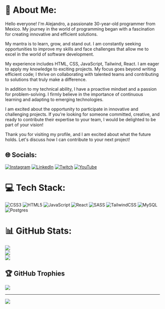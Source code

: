 # 💫 About Me:
Hello everyone! I'm Alejandro, a passionate 30-year-old programmer from Mexico. My journey in the world of programming began with a fascination for creating innovative and efficient solutions.

My mantra is to learn, grow, and stand out. I am constantly seeking opportunities to improve my skills and face challenges that allow me to excel in the world of software development.

My experience includes HTML, CSS, JavaScript, Tailwind, React. I am eager to apply my knowledge to exciting projects. My focus goes beyond writing efficient code; I thrive on collaborating with talented teams and contributing to solutions that truly make a difference.

In addition to my technical ability, I have a proactive mindset and a passion for problem-solving. I firmly believe in the importance of continuous learning and adapting to emerging technologies.

I am excited about the opportunity to participate in innovative and challenging projects. If you're looking for someone committed, creative, and ready to contribute their expertise to your team, I would be delighted to be part of your vision!

Thank you for visiting my profile, and I am excited about what the future holds. Let's discuss how I can contribute to your next project!

## 🌐 Socials:
[![Instagram](https://img.shields.io/badge/Instagram-%23E4405F.svg?logo=Instagram&logoColor=white)](https://instagram.com/serranoh93) [![LinkedIn](https://img.shields.io/badge/LinkedIn-%230077B5.svg?logo=linkedin&logoColor=white)](https://linkedin.com/in/serranoh93) [![Twitch](https://img.shields.io/badge/Twitch-%239146FF.svg?logo=Twitch&logoColor=white)](https://twitch.tv/Serranoh93) [![YouTube](https://img.shields.io/badge/YouTube-%23FF0000.svg?logo=YouTube&logoColor=white)](https://youtube.com/@a.serrano8657) 

# 💻 Tech Stack:
![CSS3](https://img.shields.io/badge/css3-%231572B6.svg?style=for-the-badge&logo=css3&logoColor=white) ![HTML5](https://img.shields.io/badge/html5-%23E34F26.svg?style=for-the-badge&logo=html5&logoColor=white) ![JavaScript](https://img.shields.io/badge/javascript-%23323330.svg?style=for-the-badge&logo=javascript&logoColor=%23F7DF1E) ![React](https://img.shields.io/badge/react-%2320232a.svg?style=for-the-badge&logo=react&logoColor=%2361DAFB) ![SASS](https://img.shields.io/badge/SASS-hotpink.svg?style=for-the-badge&logo=SASS&logoColor=white) ![TailwindCSS](https://img.shields.io/badge/tailwindcss-%2338B2AC.svg?style=for-the-badge&logo=tailwind-css&logoColor=white) ![MySQL](https://img.shields.io/badge/mysql-%2300000f.svg?style=for-the-badge&logo=mysql&logoColor=white) ![Postgres](https://img.shields.io/badge/postgres-%23316192.svg?style=for-the-badge&logo=postgresql&logoColor=white)
# 📊 GitHub Stats:
![](https://github-readme-stats.vercel.app/api?username=SerranoH93&theme=prussian&hide_border=false&include_all_commits=false&count_private=false)<br/>
![](https://github-readme-streak-stats.herokuapp.com/?user=SerranoH93&theme=prussian&hide_border=false)<br/>
![](https://github-readme-stats.vercel.app/api/top-langs/?username=SerranoH93&theme=prussian&hide_border=false&include_all_commits=false&count_private=false&layout=compact)

## 🏆 GitHub Trophies
![](https://github-profile-trophy.vercel.app/?username=SerranoH93&theme=darkhub&no-frame=false&no-bg=true&margin-w=4)

---
[![](https://visitcount.itsvg.in/api?id=SerranoH93&icon=0&color=0)](https://visitcount.itsvg.in)

<!-- Proudly created with GPRM ( https://gprm.itsvg.in ) -->
